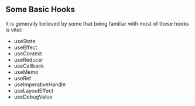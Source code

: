 ## Some Basic Hooks
It is generally believed by some that being familiar with most of these hooks is vital:
 
- useState
- useEffect
- useContext
- useReducer
- useCallback
- useMemo
- useRef
- useImperativeHandle
- useLayoutEffect
- useDebugValue